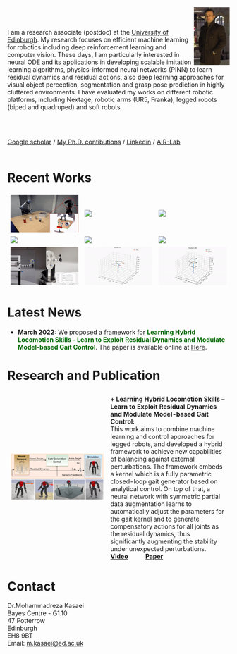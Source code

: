 <img src="./imgs/mypic.jpg" align="right" width="16%"/>
<br />
<br />

<!-- <p style="text-align:left;"> -->

 I am a research associate (postdoc) at the [University of Edinburgh](https://www.ed.ac.uk/).  My research focuses on efficient machine learning for robotics including deep reinforcement learning and computer vision. These days, I am particularly interested in neural ODE and its applications in developing scalable imitation learning algorithms, physics-informed neural networks (PINN) to learn residual dynamics and residual actions, also deep learning approaches for visual object perception, segmentation and grasp pose prediction in highly cluttered environments. I have evaluated my works on different robotic platforms, including Nextage, robotic arms (UR5, Franka), legged robots (biped and quadruped) and soft robots. 
 <!-- </p> -->
<br />
<br />

 [Google scholar](https://scholar.google.com/citations?user=2aY06V4AAAAJ&hl=en) / [My Ph.D. contibutions](http://wiki.ieeta.pt/wiki/index.php/Mohammadreza_Kasaei) / [Linkedin](https://www.linkedin.com/in/mohammadreza-kasaei-0a891ab6/) / [AIR-Lab](https://advanced-intelligent-robotics-lab.gitlab.io/)
<br />
<br />

# Recent Works

<table style="border:hidden;cellspacing=0; cellpadding=0;">
  <tr>
    <td width = "33%"><img src="./imgs/Simul.gif"/></td>
    <td width = "33%"><img src="./imgs/cluttered.gif"/></td>
    <td width = "33%"><img src="./imgs/Nextage.gif"/></td>
  </tr>
  <tr>
    <td width = "33%"><img src="./imgs/humanoid.gif"/></td>
    <td width = "33%"><img src="./imgs/Talos.gif"/></td>
    <td width = "33%"><img src="./imgs/A1.gif"/></td>
  </tr>
  <tr>
    <td width = "33%"><img src="./imgs/softRobot.gif"/></td>
    <td width = "33%"><img src="./imgs/softRobotMPC.gif"/></td>
    <td width = "33%"><img src="./imgs/softRobotNode.gif"/></td>
    
  </tr>
  
</table>

# Latest News
  
 - **March 2022:** We proposed a framework for <span style="color:#006600"> <b>Learning Hybrid Locomotion Skills - Learn to Exploit Residual Dynamics and Modulate Model-based Gait Control</b></span>. The paper is available online at [Here](https://arxiv.org/pdf/2011.13798).




# Research and Publication

<style>
table, tr {border:hidden;}
td, th {border:hidden;}
</style>

<table style="border:hidden;cellspacing=0; cellpadding=0;">

<!-- <style>
th, td {
  border-style:None;}
</style> -->

  <tr>
    <th style="width:45%"></th>
    <th></th>
  </tr>

  <tr>
    <td style = ""><img src="./imgs/kernel.png"/></td>
    <td> <b> + Learning Hybrid Locomotion Skills – Learn to Exploit Residual Dynamics and Modulate Model-based Gait Control:</b> <br>
    This work aims to combine machine learning and control approaches for legged robots, and developed a hybrid framework to achieve new capabilities of balancing against external perturbations. The framework embeds a kernel which is a fully parametric closed-loop gait generator based on analytical control. On top of that, a neural network with symmetric partial data augmentation learns to automatically adjust the parameters for the gait kernel and to generate compensatory actions for all joints as the residual dynamics, thus significantly augmenting the stability under unexpected perturbations. 
<br> <a href="https://youtu.be/sdcREkRHk-Q"> <b>Video</b></a> &emsp; &emsp;
 <a href="https://arxiv.org/pdf/2011.13798.pdf"> <b>Paper</b></a> 
 </td>
  </tr>




</table>

# Contact
Dr.Mohammadreza Kasaei\
Bayes Centre - G1.10\
47 Potterrow\
Edinburgh\
EH8 9BT\
Email: m.kasaei@ed.ac.uk